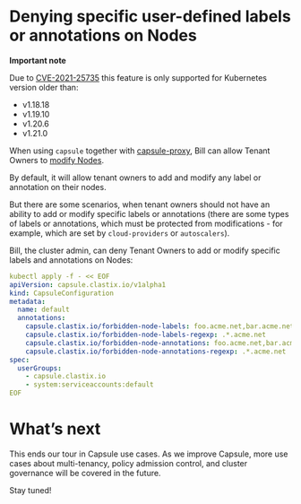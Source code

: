 # Denying specific user-defined labels or annotations on Nodes

**Important note**

Due to [CVE-2021-25735](https://github.com/kubernetes/kubernetes/issues/100096) this feature is only supported for Kubernetes version older than:
* v1.18.18
* v1.19.10
* v1.20.6
* v1.21.0

When using `capsule` together with [capsule-proxy](https://github.com/clastix/capsule-proxy), Bill can allow Tenant Owners to [modify Nodes](../../proxy/overview.md).

By default, it will allow tenant owners to add and modify any label or annotation on their nodes. 

But there are some scenarios, when tenant owners should not have an ability to add or modify specific labels or annotations (there are some types of labels or annotations, which must be protected from modifications - for example, which are set by `cloud-providers` or `autoscalers`).

Bill, the cluster admin, can deny Tenant Owners to add or modify specific labels and annotations on Nodes:

```yaml
kubectl apply -f - << EOF
apiVersion: capsule.clastix.io/v1alpha1
kind: CapsuleConfiguration
metadata:
  name: default
  annotations:
    capsule.clastix.io/forbidden-node-labels: foo.acme.net,bar.acme.net
    capsule.clastix.io/forbidden-node-labels-regexp: .*.acme.net
    capsule.clastix.io/forbidden-node-annotations: foo.acme.net,bar.acme.net
    capsule.clastix.io/forbidden-node-annotations-regexp: .*.acme.net
spec:
  userGroups:
    - capsule.clastix.io
    - system:serviceaccounts:default
EOF
```
# What’s next

This ends our tour in Capsule use cases. As we improve Capsule, more  use cases about multi-tenancy, policy admission control, and cluster  governance will be covered in the future.

Stay tuned!